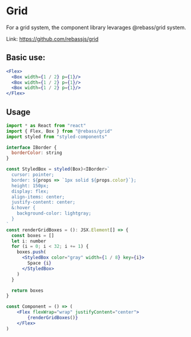 <h1>Grid</h1>

For a grid system, the component library levarages @rebass/grid system.

Link: https://github.com/rebassjs/grid

<h2>Basic use:</h2>

```jsx
<Flex>
  <Box width={1 / 2} p={1}/>
  <Box width={1 / 2} p={1}/>
  <Box width={1 / 2} p={1}/>
</Flex>
```
<!-- STORY -->

<h2>Usage</h2>

```jsx
import * as React from "react"
import { Flex, Box } from "@rebass/grid"
import styled from "styled-components"

interface IBorder {
  borderColor: string
}

const StyledBox = styled(Box)<IBorder>`
  cursor: pointer;
  border: ${props => `1px solid ${props.color}`};
  height: 150px;
  display: flex;
  align-items: center;
  justify-content: center;
  &:hover {
    background-color: lightgray;
  }
`
const renderGridBoxes = (): JSX.Element[] => {
  const boxes = []
  let i: number
  for (i = 0; i < 32; i += 1) {
    boxes.push(
      <StyledBox color="gray" width={1 / 8} key={i}>
        Space {i}
      </StyledBox>
    )
  }

  return boxes
}

const Component = () => (
    <Flex flexWrap="wrap" justifyContent="center">
        {renderGridBoxes()}
    </Flex>
)

```

